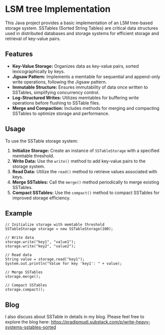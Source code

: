 # LSM tree Implementation

This Java project provides a basic implementation of an LSM tree-based storage system. SSTables (Sorted String Tables) are critical data structures used in distributed databases and storage systems for efficient storage and retrieval of key-value pairs.

## Features

- **Key-Value Storage:** Organizes data as key-value pairs, sorted lexicographically by keys.
- **Jigsaw Pattern:** Implements a memtable for sequential and append-only write operations, following the Jigsaw pattern.
- **Immutable Structure:** Ensures immutability of data once written to SSTables, simplifying concurrency control.
- **Log-Structured Writes:** Utilizes memtables for buffering write operations before flushing to SSTable files.
- **Merge and Compaction:** Includes methods for merging and compacting SSTables to optimize storage and performance.

## Usage

To use the SSTable storage system:

1. **Initialize Storage:** Create an instance of `SSTableStorage` with a specified memtable threshold.
2. **Write Data:** Use the `write()` method to add key-value pairs to the storage system.
3. **Read Data:** Utilize the `read()` method to retrieve values associated with keys.
4. **Merge SSTables:** Call the `merge()` method periodically to merge existing SSTables.
5. **Compact SSTables:** Use the `compact()` method to compact SSTables for improved storage efficiency.

## Example

```
// Initialize storage with memtable threshold
SSTableStorage storage = new SSTableStorage(100);

// Write data
storage.write("key1", "value1");
storage.write("key2", "value2");

// Read data
String value = storage.read("key1");
System.out.println("Value for key 'key1': " + value);

// Merge SSTables
storage.merge();

// Compact SSTables
storage.compact();
```

## Blog
I also discuss about SSTable in details in my blog. Please feel free to explore the blog here: https://pradipmudi.substack.com/p/write-heavy-systems-sstables-sorted
